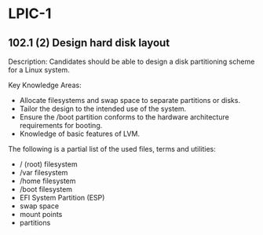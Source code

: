 # LPIC-1


## 102.1 (2) Design hard disk layout

Description: Candidates should be able to design a disk partitioning scheme for a Linux system.

Key Knowledge Areas:

 * Allocate filesystems and swap space to separate partitions or disks.
 * Tailor the design to the intended use of the system.
 * Ensure the /boot partition conforms to the hardware architecture requirements for booting.
 * Knowledge of basic features of LVM.

The following is a partial list of the used files, terms and utilities:

 * / (root) filesystem
 * /var filesystem
 * /home filesystem
 * /boot filesystem
 * EFI System Partition (ESP)
 * swap space
 * mount points
 * partitions



